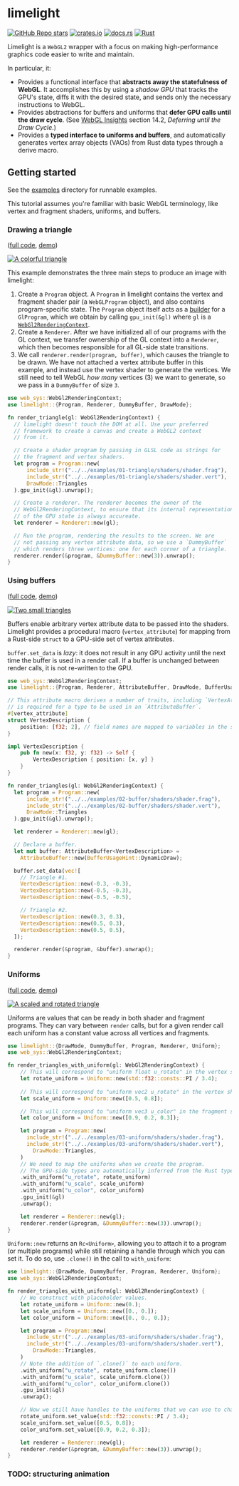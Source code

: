 # limelight

[![GitHub Repo stars](https://img.shields.io/github/stars/drifting-in-space/limelight?style=social)](https://github.com/drifting-in-space/limelight)
[![crates.io](https://img.shields.io/crates/v/limelight.svg)](https://crates.io/crates/limelight)
[![docs.rs](https://img.shields.io/badge/docs-release-brightgreen)](https://docs.rs/limelight/)
[![Rust](https://github.com/drifting-in-space/limelight/actions/workflows/rust.yml/badge.svg)](https://github.com/drifting-in-space/limelight/actions/workflows/rust.yml)

Limelight is a `WebGL2` wrapper with a focus on making high-performance graphics code easier to
write and maintain.

In particular, it:
- Provides a functional interface that **abstracts away the statefulness of WebGL**.
  It accomplishes this by using a *shadow GPU* that tracks the GPU's state, diffs it with the
  desired state, and sends only the necessary instructions to WebGL.
- Provides abstractions for buffers and uniforms that **defer GPU calls until the draw cycle**.
  (See [WebGL Insights](http://www.webglinsights.com/) section 14.2, *Deferring until the Draw Cycle*.)
- Provides a **typed interface to uniforms and buffers**, and automatically generates vertex array objects
  (VAOs) from Rust data types through a derive macro.

## Getting started

See the [examples](https://github.com/drifting-in-space/limelight/tree/main/examples) directory for
runnable examples.

This tutorial assumes you're familiar with basic WebGL terminology, like vertex and fragment shaders,
uniforms, and buffers.

### Drawing a triangle

([full code](https://github.com/drifting-in-space/limelight/tree/main/examples/01-triangle),
[demo](https://drifting-in-space.github.io/limelight/01-triangles/))

[![A colorful triangle](https://github.com/drifting-in-space/limelight/raw/main/assets/01-triangle.png)](https://drifting-in-space.github.io/limelight/01-triangles/)

This example demonstrates the three main steps to produce an image with limelight:
1. Create a `Program` object. A `Program` in limelight contains the vertex and fragment shader pair
   (a `WebGLProgram` object), and also contains program-specific state. The `Program` object itself acts
   as a [builder](https://doc.rust-lang.org/1.0.0/style/ownership/builders.html) for a `GlProgram`, which
   we obtain by calling `gpu_init(&gl)` where `gl` is a [`WebGl2RenderingContext`](https://developer.mozilla.org/en-US/docs/Web/API/WebGL2RenderingContext).
2. Create a `Renderer`. After we have initialized all of our programs with the GL context, we transfer ownership
   of the GL context into a `Renderer`, which then becomes responsible for all GL-side state transitions.
3. We call `renderer.render(program, buffer)`, which causes the triangle to be drawn. We have not attached a
   vertex attribute buffer in this example, and instead use the vertex shader to generate the vertices. We
   still need to tell WebGL *how many* vertices (3) we want to generate, so we pass in a `DummyBuffer` of size `3`.

```rust
use web_sys::WebGl2RenderingContext;
use limelight::{Program, Renderer, DummyBuffer, DrawMode};

fn render_triangle(gl: WebGl2RenderingContext) {
  // limelight doesn't touch the DOM at all. Use your preferred
  // framework to create a canvas and create a WebGL2 context
  // from it.

  // Create a shader program by passing in GLSL code as strings for
  // the fragment and vertex shaders.
  let program = Program::new(
      include_str!("../../examples/01-triangle/shaders/shader.frag"),
      include_str!("../../examples/01-triangle/shaders/shader.vert"),
      DrawMode::Triangles
  ).gpu_init(&gl).unwrap();

  // Create a renderer. The renderer becomes the owner of the
  // WebGl2RenderingContext, to ensure that its internal representation
  // of the GPU state is always accureate.
  let renderer = Renderer::new(gl);

  // Run the program, rendering the results to the screen. We are
  // not passing any vertex attribute data, so we use a `DummyBuffer`
  // which renders three vertices: one for each corner of a triangle.
  renderer.render(&program, &DummyBuffer::new(3)).unwrap();
}
```

### Using buffers

([full code](https://github.com/drifting-in-space/limelight/tree/main/examples/02-buffer),
[demo](https://drifting-in-space.github.io/limelight/02-buffer/))

[![Two small triangles](https://github.com/drifting-in-space/limelight/raw/main/assets/02-buffer.png)](https://drifting-in-space.github.io/limelight/02-buffer/)

Buffers enable arbitrary vertex attribute data to be passed into the shaders. Limelight provides a
procedural macro (`vertex_attribute`) for mapping from a Rust-side `struct` to a GPU-side set of
vertex attributes.

`buffer.set_data` is *lazy*: it does not result in any GPU activity until the next time the buffer is used
in a render call. If a buffer is unchanged between render calls, it is not re-written to the GPU.

```rust
use web_sys::WebGl2RenderingContext;
use limelight::{Program, Renderer, AttributeBuffer, DrawMode, BufferUsageHint, vertex_attribute};

// This attribute macro derives a number of traits, including `VertexAttribute`, which
// is required for a type to be used in an `AttributeBuffer`.
#[vertex_attribute]
struct VertexDescription {
    position: [f32; 2], // field names are mapped to variables in the shader.
}

impl VertexDescription {
    pub fn new(x: f32, y: f32) -> Self {
        VertexDescription { position: [x, y] }
    }
}

fn render_triangles(gl: WebGl2RenderingContext) {
  let program = Program::new(
      include_str!("../../examples/02-buffer/shaders/shader.frag"),
      include_str!("../../examples/02-buffer/shaders/shader.vert"),
      DrawMode::Triangles
  ).gpu_init(&gl).unwrap();

  let renderer = Renderer::new(gl);

  // Declare a buffer.
  let mut buffer: AttributeBuffer<VertexDescription> =
    AttributeBuffer::new(BufferUsageHint::DynamicDraw);

  buffer.set_data(vec![
    // Triangle #1.
    VertexDescription::new(-0.3, -0.3),
    VertexDescription::new(-0.5, -0.3),
    VertexDescription::new(-0.5, -0.5),

    // Triangle #2.
    VertexDescription::new(0.3, 0.3),
    VertexDescription::new(0.5, 0.3),
    VertexDescription::new(0.5, 0.5),
  ]);

  renderer.render(&program, &buffer).unwrap();
}
```

### Uniforms

([full code](https://github.com/drifting-in-space/limelight/tree/main/examples/03-uniform),
[demo](https://drifting-in-space.github.io/limelight/03-uniform/))

[![A scaled and rotated triangle](https://github.com/drifting-in-space/limelight/raw/main/assets/03-uniform.png)](https://drifting-in-space.github.io/limelight/03-uniform/)

Uniforms are values that can be ready in both shader and fragment programs. They can vary
between `render` calls, but for a given render call each uniform has a constant value
across all vertices and fragments.

```rust
use limelight::{DrawMode, DummyBuffer, Program, Renderer, Uniform};
use web_sys::WebGl2RenderingContext;

fn render_triangles_with_uniform(gl: WebGl2RenderingContext) {
    // This will correspond to "uniform float u_rotate" in the vertex shader.
    let rotate_uniform = Uniform::new(std::f32::consts::PI / 3.4);
    
    // This will correspond to "uniform vec2 u_rotate" in the vertex shader.
    let scale_uniform = Uniform::new([0.5, 0.8]);

    // This will correspond to "uniform vec3 u_color" in the fragment shader.
    let color_uniform = Uniform::new([0.9, 0.2, 0.3]);

    let program = Program::new(
      include_str!("../../examples/03-uniform/shaders/shader.frag"),
      include_str!("../../examples/03-uniform/shaders/shader.vert"),
        DrawMode::Triangles,
    )
    // We need to map the uniforms when we create the program.
    // The GPU-side types are automatically inferred from the Rust types.
    .with_uniform("u_rotate", rotate_uniform)
    .with_uniform("u_scale", scale_uniform)
    .with_uniform("u_color", color_uniform)
    .gpu_init(&gl)
    .unwrap();

    let renderer = Renderer::new(gl);
    renderer.render(&program, &DummyBuffer::new(3)).unwrap();
}
```

`Uniform::new` returns an `Rc<Uniform>`, allowing you to attach it to a program (or multiple programs)
while still retaining a handle through which you can set it. To do so, use `.clone()` in the call to
`with_uniform`:

```rust
use limelight::{DrawMode, DummyBuffer, Program, Renderer, Uniform};
use web_sys::WebGl2RenderingContext;

fn render_triangles_with_uniform(gl: WebGl2RenderingContext) {
    // We construct with placeholder values.
    let rotate_uniform = Uniform::new(0.);
    let scale_uniform = Uniform::new([0., 0.]);
    let color_uniform = Uniform::new([0., 0., 0.]);

    let program = Program::new(
      include_str!("../../examples/03-uniform/shaders/shader.frag"),
      include_str!("../../examples/03-uniform/shaders/shader.vert"),
        DrawMode::Triangles,
    )
    // Note the addition of `.clone()` to each uniform.
    .with_uniform("u_rotate", rotate_uniform.clone())
    .with_uniform("u_scale", scale_uniform.clone())
    .with_uniform("u_color", color_uniform.clone())
    .gpu_init(&gl)
    .unwrap();

    // Now we still have handles to the uniforms that we can use to change their values.
    rotate_uniform.set_value(std::f32::consts::PI / 3.4);
    scale_uniform.set_value([0.5, 0.8]);
    color_uniform.set_value([0.9, 0.2, 0.3]);

    let renderer = Renderer::new(gl);
    renderer.render(&program, &DummyBuffer::new(3)).unwrap();
}
```

### TODO: structuring animation